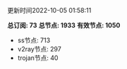 更新时间2022-10-05 01:58:11

**总订阅: 73**
**总节点: 1933**
**有效节点: 1050**
- ss节点: 713
- v2ray节点: 297
- trojan节点: 40
